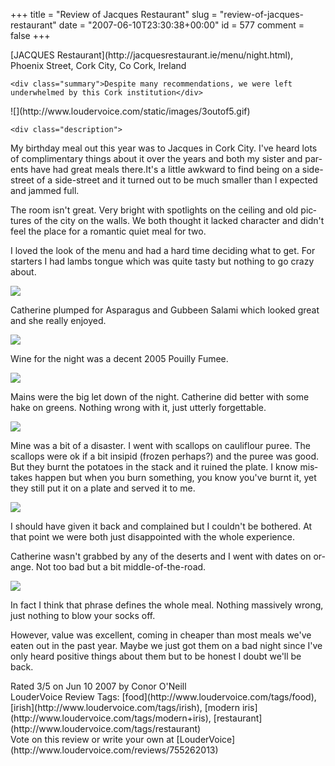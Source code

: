 +++
title = "Review of Jacques Restaurant"
slug = "review-of-jacques-restaurant"
date = "2007-06-10T23:30:38+00:00"
id = 577
comment = false
+++

<div lang="en" class="hreview">
    <div>
        <span class="item vcard">
            <span class="fn org">[JACQUES Restaurant](http://jacquesrestaurant.ie/menu/night.html)</span>,
            <span class="street-address">Phoenix Street</span>,
            <span class="locality">Cork City</span>,
            <span class="region">Co Cork</span>,
            <span class="country-name">Ireland</span>
        </span>
    </div>

    <div class="summary">Despite many recommendations, we were left underwhelmed by this Cork institution</div> 

<div><span class="stars">![](http://www.loudervoice.com/static/images/3outof5.gif)</span></div>

    <div class="description">

My birthday meal out this year was to Jacques in Cork City. I've heard lots of complimentary things about it over the years and both my sister and parents have had great meals there.It's a little awkward to find being on a side-street of a side-street and it turned out to be much smaller than I expected and jammed full. 

The room isn't great. Very bright with spotlights on the ceiling and old pictures of the city on the walls. We both thought it lacked character and didn't feel the place for a romantic quiet meal for two.

I loved the look of the menu and had a hard time deciding what to get. For starters I had lambs tongue which was quite tasty but nothing to go crazy about.

![ ](http://farm1.static.flickr.com/192/499399703_256392f97c_m.jpg)

Catherine plumped for Asparagus and Gubbeen Salami which looked great and she really enjoyed.

![ ](http://farm1.static.flickr.com/229/499351814_be98691a7b_m.jpg)

Wine for the night was a decent 2005 Pouilly Fumee.

![ ](http://farm1.static.flickr.com/227/499399529_536ad97987_m.jpg) 

Mains were the big let down of the night. Catherine did better with some hake on greens. Nothing wrong with it, just utterly forgettable.

![ ](http://farm1.static.flickr.com/219/499400139_7ebdd2c02e_m.jpg)

Mine was a bit of a disaster. I went with scallops on cauliflour puree. The scallops were ok if a bit insipid (frozen perhaps?) and the puree was good. But they burnt the potatoes in the stack and it ruined the plate. I know mistakes happen but when you burn something, you know you've burnt it, yet they still put it on a plate and served it to me.

![ ](http://farm1.static.flickr.com/220/499351386_4092684a72_m.jpg)

I should have given it back and complained but I couldn't be bothered. At that point we were both just disappointed with the whole experience.

Catherine wasn't grabbed by any of the deserts and I went with dates on orange. Not too bad but a bit middle-of-the-road.

![ ](http://farm1.static.flickr.com/218/499400523_4c9e513db7_m.jpg)

In fact I think that phrase defines the whole meal. Nothing massively wrong, just nothing to blow your socks off.

However, value was excellent, coming in cheaper than most meals we've eaten out in the past year. 
Maybe we just got them on a bad night since I've only heard positive things about them but to be honest I doubt we'll be back.</div>

<div>Rated <span class="rating">3</span>/5 on <span class="dtreviewed">Jun 10 2007</span> by <span class="reviewer vcard"><span class="fn">Conor O'Neill</span></span></div>
    <div class="review_tags">LouderVoice Review Tags: [food](http://www.loudervoice.com/tags/food), [irish](http://www.loudervoice.com/tags/irish), [modern iris](http://www.loudervoice.com/tags/modern+iris), [restaurant](http://www.loudervoice.com/tags/restaurant)</div>
    <div class="rate">Vote on this review or write your own at [LouderVoice](http://www.loudervoice.com/reviews/755262013)</div>
</div>
